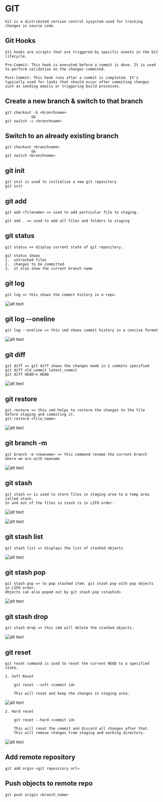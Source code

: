 # GIT
~~~
Git is a distributed version control sysystem used for tracking changes in source code
~~~
## Git Hooks
~~~
Git hooks are scripts that are triggered by specific events in the Git lifecycle.

Pre-Commit: This hook is executed before a commit is done. It is used to perform validation on the changes commited.

Post-Commit: This hook runs after a commit is completed. It's typically used for tasks that should occur after commiting changes such as sending emails or triggering build processes.
~~~
## Create a new branch & switch to that branch
~~~
git checkout -b <branchname>
            &&
git switch -c <branchname>
~~~
## Switch to an already existing branch
~~~
git checkout <branchname>
            &&
git switch <branchname>
~~~
## git init
~~~
git init is used to initialize a new git repository
git init
~~~
## git add
~~~
git add <filename> => used to add particular file to staging.

git add . => used to add all files and folders to staging
~~~
## git status
~~~
git status => display current state of git repository.

git status shows 
1.  untracked files
2.  changes to be committed
3.  it also show the current branch name
~~~
## git log
~~~
git log => this shows the commit history in a repo.
~~~
![alt text](image.png)

## git log --oneline
~~~
git log --oneline => this cmd shows commit history in a concise format
~~~
![alt text](image-1.png)

## git diff
~~~
git diff => git diff shows the changes made in 2 commits specified  
git diff old_commit latest_commit  
git diff HEAD~n HEAD
~~~
![alt text](image-2.png)

## git restore
~~~
git restore => this cmd helps to restore the changes to the file before staging and commiting it.
git restore <file_name>
~~~
![alt text](image-4.png)

## git branch -m
~~~
git branch -m <newname> => this command rename the current branch where we are with newname
~~~
![alt text](image-5.png)

## git stash
~~~
git stash => is used to store files in staging area to a temp area called stash. 
In and out of the files in stash is in LIFO order.
~~~
![alt text](image-6.png)

![alt text](image-7.png)

## git stash list
~~~
git stash list => displays the list of stashed objects
~~~
![alt text](image-9.png)

## git stash pop
~~~
git stash pop => to pop stashed item. git stash pop with pop objects in LIFO order. 
Objects can also poped out by git stash pop <stashid>
~~~
![alt text](image-10.png)

## git stash drop
~~~
git stash drop => this cmd will delete the stashed objects.
~~~
![alt text](image-11.png)

## git reset
~~~
git reset command is used to reset the current HEAD to a specified state.
~~~
~~~
1. Soft Reset 
    
    git reset --soft <commit id>
    
    This will reset and keep the changes in staging area.
~~~
![alt text](image-13.png)
~~~
2. Hard reset
    
    git reset --hard <commit id>
    
    This will reset the commit and discard all changes after that. 
    This will remove changes from staging and working directory.  
~~~
![alt text](image-15.png)

## Add remote repository
~~~
git add orgin <git reposirory url>
~~~
## Push objects to remote repo
~~~
git push origin <branch_name>
~~~

